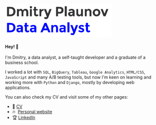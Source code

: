 <img src="full_stack.gif" width="350">

#### Hey! 👋

I'm Dmitry, a data analyst, a self-taught developer and a graduate of a business school.

I worked a lot with `SQL`, `BigQuery`, `Tableau`, `Google Analytics`, `HTML/CSS`, `JavaScript` and many A/B testing tools, but now I'm keen on learning and working more with `Python` and `Django`, mostly by developing web applications.

You can also check my CV and visit some of my other pages:

- 📝 [CV](http://dmitryplaunov.com/Next%20best%20hire.%20Dmitry%20Plaunov.pdf)
- 🔥&nbsp; [Personal website](https://dmitryplaunov.com/)
- 🏆 [LinkedIn](https://www.linkedin.com/in/dmitryplaunov/)
